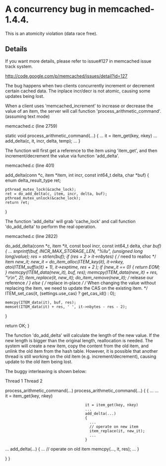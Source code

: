 A concurrency bug in memcached-1.4.4.
============================

This is an atomicity violation (data race free).


Details
--------------------

If you want more details, please refer to issue#127 in
memcached issue track system.

http://code.google.com/p/memcached/issues/detail?id=127

The bug happens when two clients concurrently increment or
decrement certain cached data. The inplace incr/decr is not
atomic, causing some updates being lost.

When a client uses 'memcached_increment' to increase or
decrease the value of an item, the server will call
function 'process_arithmetic_command'. (assuming text mode)

memcached.c (line 2759)

static void process_arithmetic_command(...) {
  ...
  it = item_get(key, nkey)
  ...
  add_delta(c, it, incr, delta, temp);
  ...
}

The function will first get a reference to the item using
'item_get', and then increment/decrement the value via
function 'add_delta'.

memcached.c (line 401)

add_delta(conn *c, item *item, int incr,
          const int64_t delta, char *buf) {
    enum delta_result_type ret;

    pthread_mutex_lock(&cache_lock);
    ret = do_add_delta(c, item, incr, delta, buf);
    pthread_mutex_unlock(&cache_lock);
    return ret;
}

The function 'add_delta' will grab 'cache_lock' and call
function 'do_add_delta' to perform the real operation.

memcached.c (line 2822)

do_add_delta(conn *c, item *it, const bool incr,
             const int64_t delta, char *buf) {
  ...
  snprintf(buf, INCR_MAX_STORAGE_LEN, "%llu",
           (unsigned long long)value);
  res = strlen(buf);
  if (res + 2 > it->nbytes) { /* need to realloc */
    item *new_it;
    new_it = do_item_alloc(ITEM_key(it), it->nkey,
                           atoi(ITEM_suffix(it) + 1),
                           it->exptime, res + 2 );
    if (new_it == 0) {
      return EOM;
    }
    memcpy(ITEM_data(new_it), buf, res);
    memcpy(ITEM_data(new_it) + res, "\r\n", 2);
    item_replace(it, new_it);
    do_item_remove(new_it); /* release our reference */
  } else { /* replace in-place */
    /* When changing the value without replacing the
       item, we need to update the CAS on the existing
       item. */
    ITEM_set_cas(it, (settings.use_cas) ? get_cas_id() : 0);

    memcpy(ITEM_data(it), buf, res);
    memset(ITEM_data(it) + res, ' ', it->nbytes - res - 2);
  }

  return OK;
}

The function 'do_add_delta' will calculate the length
of the new value. If the new length is bigger than the
original length, reallocation is needed. The system will
create a new item, copy the content from the old item,
and unlink the old item from the hash table. However, it
is possible that another thread is still working on the
old item (e.g. increment/decrement), causing update to the
old item being lost.

The buggy interleaving is shown below:

Thread 1                              Thread 2

process_arithmetic_command(...)       process_arithmetic_command(...)
{                                     {
  ...                                   ... 
  it = item_get(key, nkey)

                                        it = item_get(key, nkey)
                                        ...
                                        add_delta(...)
                                        {
                                          ...
                                          // operate on new item
                                          item_replace(it, new_it);
                                          ...
                                        }
  ...
  add_delta(...)
  {
    ...
    // operate on old item
    memcpy(..., it, res);
    ...
  }
    
}                                     }


